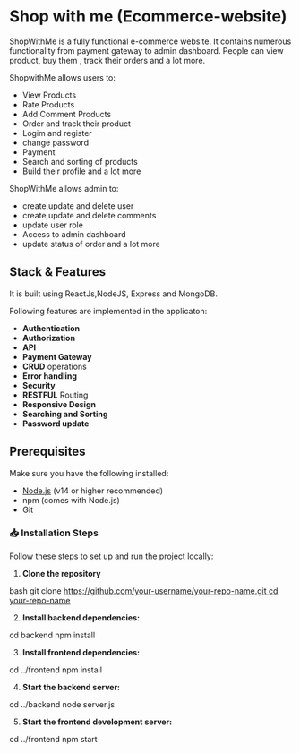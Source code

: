 # Shop with me (Ecommerce-website)

ShopWithMe is a fully functional e-commerce website. It contains numerous functionality from payment gateway to admin dashboard. People can view product, buy them , track their orders and a lot more.

ShopwithMe allows users to:
- View Products
- Rate Products
- Add Comment Products
- Order and track their product
- Logim and register
- change password
- Payment
- Search and sorting of products
- Build their profile
and a lot more

ShopWithMe allows admin to:
- create,update and delete user
- create,update and delete comments
- update user role
- Access to admin dashboard
- update status of order and a lot more

## Stack & Features
  It is built using ReactJs,NodeJS, Express and MongoDB.
 
  Following features are implemented in the applicaton:
- **Authentication**
- **Authorization**
- **API**
- **Payment Gateway**
- **CRUD** operations
- **Error handling**
- **Security**
- **RESTFUL** Routing
- **Responsive Design**
- **Searching and Sorting**
- **Password update**



## Prerequisites
Make sure you have the following installed:

- [Node.js](https://nodejs.org/) (v14 or higher recommended)
- npm (comes with Node.js)
- Git

### 📥 Installation Steps

Follow these steps to set up and run the project locally:

1. **Clone the repository**

bash
git clone [https://github.com/your-username/your-repo-name.git
cd your-repo-name](https://github.com/mohdrayyan025/ecommerce.git)


2. **Install backend dependencies:**

cd backend
npm install


3. **Install frontend dependencies:**

cd ../frontend
npm install


4. **Start the backend server:**

cd ../backend
node server.js

5.  **Start the frontend development server:**

cd ../frontend
npm start


